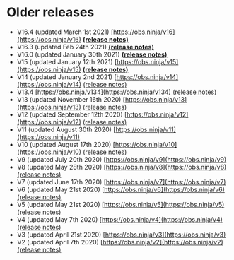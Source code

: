 # Older releases

* V16.4 (updated March 1st 2021) [https://obs.ninja/v16](https://obs.ninja/v16) [**(release notes)**](https://github.com/steveseguin/obsninja/wiki/v16.4-update-notes)
* V16.3 (updated Feb 24th 2021) [**(release notes)**](https://github.com/steveseguin/obsninja/wiki/v16.3-update-notes)
* V16.0 (updated January 30th 2021) [**(release notes)**](https://github.com/steveseguin/obsninja/wiki/v16-release-notes)
* V15 (updated January 12th 2021) [https://obs.ninja/v15](https://obs.ninja/v15) [**(release notes)**](https://github.com/steveseguin/obsninja/wiki/v15-release-notes)
* V14 (updated January 2nd 2021) [https://obs.ninja/v14](https://obs.ninja/v14) [(release notes)](https://github.com/steveseguin/obsninja/wiki/v14-release-notes)
* V13.4 [https://obs.ninja/v134](https://obs.ninja/v134) [(release notes)](https://www.reddit.com/r/OBSNinja/comments/k02enh/version\_134\_of\_obsninja\_released\_change\_log\_here/)
* V13 (updated November 16th 2020) [https://obs.ninja/v13](https://obs.ninja/v13) [(release notes)](https://www.reddit.com/r/OBSNinja/comments/jik5fk/version\_13\_released\_change\_log/)
* V12 (updated September 12th 2020) [https://obs.ninja/v12](https://obs.ninja/v12) [(release notes)](https://www.reddit.com/r/OBSNinja/comments/irz5be/obsninja\_version\_12\_released\_change\_log\_here/)
* V11 (updated August 30th 2020) [https://obs.ninja/v11](https://obs.ninja/v11)
* V10 (updated August 17th 2020) [https://obs.ninja/v10](https://obs.ninja/v10) [(release notes)](https://www.reddit.com/r/OBSNinja/comments/ib7vhk/version\_10\_released\_text\_chat\_and\_more\_added\_see/)
* V9 (updated July 20th 2020) [https://obs.ninja/v9](https://obs.ninja/v9)
* V8 (updated May 28th 2020) [https://obs.ninja/v8](https://obs.ninja/v8) [(release notes)](https://www.reddit.com/r/OBSNinja/comments/hhba50/version\_8\_just\_released\_see\_the\_change\_log\_here/)
* V7 (updated June 17th 2020) [https://obs.ninja/v7](https://obs.ninja/v7)
* V6 (updated May 21st 2020) [https://obs.ninja/v6](https://obs.ninja/v6) [(release notes)](https://www.reddit.com/r/OBSNinja/comments/gy7h4g/site\_updated\_on\_june\_7th\_please\_find\_the\_change/)
* V5 (updated May 21st 2020) [https://obs.ninja/v5](https://obs.ninja/v5) [(release notes)](https://www.reddit.com/r/OBSNinja/comments/gobivl/new\_version\_released\_performance\_improvements/)
* V4 (updated May 7th 2020) [https://obs.ninja/v4](https://obs.ninja/v4) [(release notes)](https://www.reddit.com/r/OBSNinja/comments/gf5pd3/new\_version\_released\_today\_along\_with\_new/)
* V3 (updated April 21st 2020) [https://obs.ninja/v3](https://obs.ninja/v3)
* V2 (updated April 7th 2020) [https://obs.ninja/v2](https://obs.ninja/v2) [(release notes)](https://www.reddit.com/r/OBSNinja/comments/fwr3fy/obs\_ninja\_just\_updated\_new\_experimental/)
